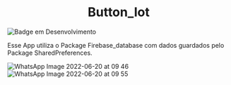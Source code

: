 

<h1 align="center">Button_Iot </h1>

![Badge em Desenvolvimento](http://img.shields.io/static/v1?label=STATUS&message=EM%20DESENVOLVIMENTO&color=GREEN&style=for-the-badge)

Esse App utiliza o Package Firebase_database com dados guardados pelo Package SharedPreferences.

![WhatsApp Image 2022-06-20 at 09 46](https://user-images.githubusercontent.com/8737264/174611599-7a69e836-d972-4631-b947-107771a614a9.jpg) ![WhatsApp Image 2022-06-20 at 09 55](https://user-images.githubusercontent.com/8737264/174612074-a13c13ed-2e5d-4f97-aa3d-7ff52289f1d7.jpg)





